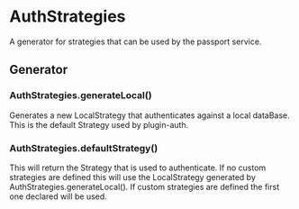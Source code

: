 # AuthStrategies
A generator for strategies that can be used by the passport service.
## Generator
### AuthStrategies.generateLocal()
Generates a new LocalStrategy that authenticates against a local dataBase. This is the default Strategy used by plugin-auth.

### AuthStrategies.defaultStrategy()
This will return the Strategy that is used to authenticate. If no custom strategies are defined this will use the 
LocalStrategy generated by AuthStrategies.generateLocal(). If custom strategies are defined the first one declared will 
be used.
